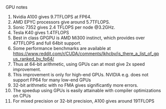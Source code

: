 GPU notes

1. Nvidia A100 gives 9.7TFLOPS at FP64. 
2. AMD EPYC processors give around 5.7TFLOPS.
3. Sonic 7352 gives 2.4 TFLOPS per node @3.2GHz.
4. Tesla K40 gives 1.4TFLOPS
5. Best in class GPGPU is AMD Mi300 instinct, which provides over 47TFLOPS and full 64bit support.
6. Some performance benchmarks are available at https://www.reddit.com/r/CUDA/comments/lkhcbv/is_there_a_list_of_gpus_ranked_by_fp64/
7. Thus at 64-bit arithmetic, using GPUs can at most give 2x speed improvement.
8. This improvement is only for high-end GPUs. NVIDIA e.g. does not support FP64 for many low-end GPUs
9. 32-bit arithmetic with no FMA gives significantly more errors.
10. The speedup using GPUs is easily attainable with compiler optimizations on CPUs 
11. For mixed precision or 32-bit precision, A100 gives around 19TFLOPS
